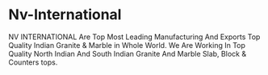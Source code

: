 # Nv-International
NV INTERNATIONAL Are Top Most Leading Manufacturing And Exports Top Quality Indian Granite &amp; Marble in Whole World. We Are Working In Top Quality North Indian And South Indian Granite And Marble Slab, Block &amp; Counters tops.
